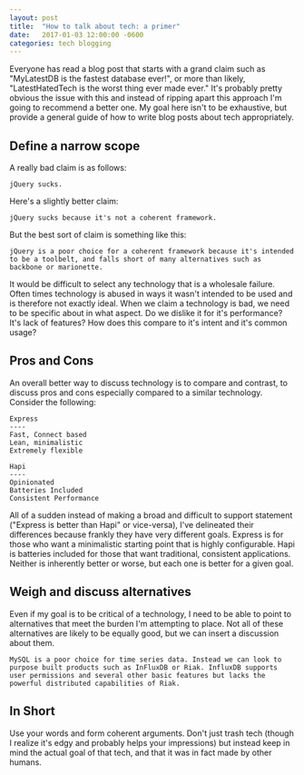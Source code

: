```yaml
---
layout: post
title:  "How to talk about tech: a primer"
date:   2017-01-03 12:00:00 -0600
categories: tech blogging
---
```


Everyone has read a blog post that starts with a grand claim such as "MyLatestDB is the fastest database ever!", or more than likely, "LatestHatedTech is the worst thing ever made ever." It's probably pretty obvious the issue with this and instead of ripping apart this approach I'm going to recommend a better one. My goal here isn't to be exhaustive, but provide a general guide of how to write blog posts about tech appropriately.

## Define a narrow scope

A really bad claim is as follows:

    jQuery sucks.

Here's a slightly better claim:

    jQuery sucks because it's not a coherent framework.

But the best sort of claim is something like this:

    jQuery is a poor choice for a coherent framework because it's intended to be a toolbelt, and falls short of many alternatives such as backbone or marionette.

It would be difficult to select any technology that is a wholesale failure. Often times technology is abused in ways it wasn't intended to be used and is therefore not exactly ideal. When we claim a technology is bad, we need to be specific about in what aspect. Do we dislike it for it's performance? It's lack of features? How does this compare to it's intent and it's common usage?

## Pros and Cons

An overall better way to discuss technology is to compare and contrast, to discuss pros and cons especially compared to a similar technology. Consider the following:

    Express
    ----
    Fast, Connect based
    Lean, minimalistic
    Extremely flexible

    Hapi
    ----
    Opinionated
    Batteries Included
    Consistent Performance

All of a sudden instead of making a broad and difficult to support statement ("Express is better than Hapi" or vice-versa), I've delineated their differences because frankly they have very different goals. Express is for those who want a minimalistic starting point that is highly configurable. Hapi is batteries included for those that want traditional, consistent applications. Neither is inherently better or worse, but each one is better for a given goal.

## Weigh and discuss alternatives

Even if my goal is to be critical of a technology, I need to be able to point to alternatives that meet the burden I'm attempting to place. Not all of these alternatives are likely to be equally good, but we can insert a discussion about them.

    MySQL is a poor choice for time series data. Instead we can look to purpose built products such as InFluxDB or Riak. InfluxDB supports user permissions and several other basic features but lacks the powerful distributed capabilities of Riak.

## In Short

Use your words and form coherent arguments. Don't just trash tech (though I realize it's edgy and probably helps your impressions) but instead keep in mind the actual goal of that tech, and that it was in fact made by other humans.
